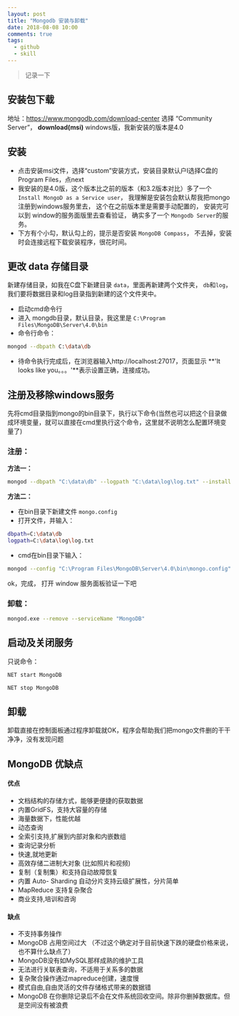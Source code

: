 ```yaml
---
layout: post
title: "Mongodb 安装与卸载"
date: 2018-08-08 10:00
comments: true
tags:
  - github
  - skill
---
```


> 记录一下

## 安装包下载
地址：https://www.mongodb.com/download-center
选择 “Community Server”， **download(msi)**
windows版，我新安装的版本是4.0

## 安装
- 点击安装msi文件，选择“custom”安装方式，安装目录默认户I选择C盘的Program Files，点next
- 我安装的是4.0版，这个版本比之前的版本（和3.2版本对比）多了一个 `Install MongoD as a Service user`，
我理解是安装包会默认帮我把mongo注册到windows服务里去，
这个在之前版本里是需要手动配置的，
安装完可以到 window的服务面版里去查看验证，
确实多了一个 `Mongodb Server`的服务。
- 下方有个小勾，默认勾上的，提示是否安装 `MongoDB Compass`，
不去掉，安装时会连接远程下载安装程序，很花时间。

## 更改 data 存储目录
新建存储目录，如我在C盘下新建目录 `data`，里面再新建两个文件夹， `db`和`log`，
我们要将数据目录和log目录指到新建的这个文件夹中。

- 启动cmd命令行
- 进入 mongdb目录，默认目录，我这里是 `C:\Program Files\MongoDB\Server\4.0\bin`
- 命令行命令：
``` bash
mongod --dbpath C:\data\db
```
- 待命令执行完成后，在浏览器输入http://localhost:27017，页面显示 **'It looks like you。。。'**表示设置正确，连接成功。


## 注册及移除windows服务
先将cmd目录指到mongo的bin目录下，执行以下命令(当然也可以把这个目录做成环境变量，就可以直接在cmd里执行这个命令，这里就不说明怎么配置环境变量了)
### 注册：
**方法一：**
``` bash
mongod --dbpath "C:\data\db" --logpath "C:\data\log\log.txt" --install --serviceName "MongoDB"
```
**方法二：**
- 在bin目录下新建文件 `mongo.config`
- 打开文件，并输入：
``` bash
dbpath=C:\data\db
logpath=C:\data\log\log.txt
```
- cmd在bin目录下输入：
``` bash
mongod --config "C:\Program Files\MongoDB\Server\4.0\bin\mongo.config" --install --serviceName "MongoDB"
```
ok，完成，
打开 window 服务面板验证一下吧


### 卸载：
```bash
mongod.exe --remove --serviceName "MongoDB"
```


## 启动及关闭服务
只说命令：
``` bash
NET start MongoDB
```
``` bash
NET stop MongoDB
```

## 卸载
卸载直接在控制面板通过程序卸载就OK，程序会帮助我们把mongo文件删的干干净净，没有发现问题


## MongoDB 优缺点
#### 优点
- 文档结构的存储方式，能够更便捷的获取数据
- 内置GridFS，支持大容量的存储
- 海量数据下，性能优越
- 动态查询
- 全索引支持,扩展到内部对象和内嵌数组
- 查询记录分析
- 快速,就地更新
- 高效存储二进制大对象 (比如照片和视频)
- 复制（复制集）和支持自动故障恢复
- 内置 Auto- Sharding 自动分片支持云级扩展性，分片简单
- MapReduce 支持复杂聚合
- 商业支持,培训和咨询

#### 缺点
- 不支持事务操作
- MongoDB 占用空间过大 （不过这个确定对于目前快速下跌的硬盘价格来说，也不算什么缺点了）
- MongoDB没有如MySQL那样成熟的维护工具
- 无法进行关联表查询，不适用于关系多的数据
- 复杂聚合操作通过mapreduce创建，速度慢
- 模式自由,自由灵活的文件存储格式带来的数据错
- MongoDB 在你删除记录后不会在文件系统回收空间。除非你删掉数据库。但是空间没有被浪费